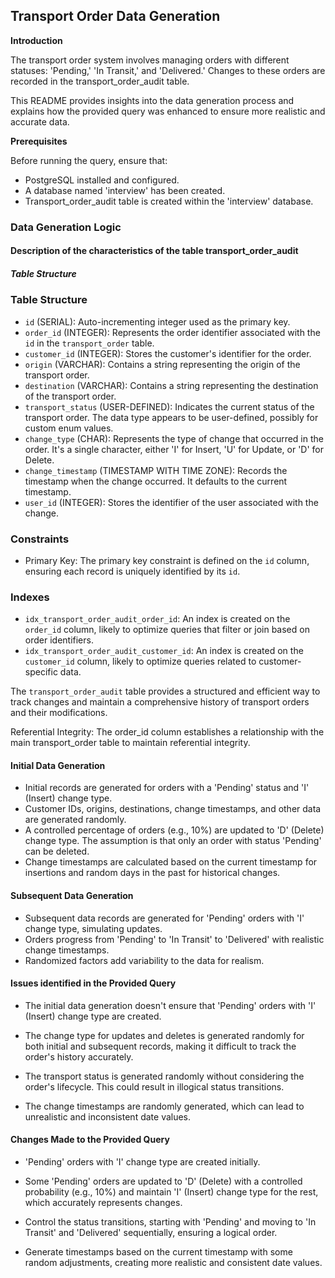 
## Transport Order Data Generation

**Introduction**

The transport order system involves managing orders with different statuses: 'Pending,' 'In Transit,' and 'Delivered.' Changes to these orders are recorded in the transport_order_audit table.

This README provides insights into the data generation process and explains how the provided query was enhanced to ensure more realistic and accurate data.

**Prerequisites**

Before running the query, ensure that:

- PostgreSQL installed and configured.
- A database named 'interview' has been created. 
- Transport_order_audit table is created within the 'interview' database. 


### Data Generation Logic

#### Description of the characteristics of the table transport_order_audit 

##### Table Structure 

### Table Structure

- `id` (SERIAL): Auto-incrementing integer used as the primary key.
- `order_id` (INTEGER): Represents the order identifier associated with the `id` in the `transport_order` table.
- `customer_id` (INTEGER): Stores the customer's identifier for the order.
- `origin` (VARCHAR): Contains a string representing the origin of the transport order.
- `destination` (VARCHAR): Contains a string representing the destination of the transport order.
- `transport_status` (USER-DEFINED): Indicates the current status of the transport order. The data type appears to be user-defined, possibly for custom enum values.
- `change_type` (CHAR): Represents the type of change that occurred in the order. It's a single character, either 'I' for Insert, 'U' for Update, or 'D' for Delete.
- `change_timestamp` (TIMESTAMP WITH TIME ZONE): Records the timestamp when the change occurred. It defaults to the current timestamp.
- `user_id` (INTEGER): Stores the identifier of the user associated with the change.

### Constraints

- Primary Key: The primary key constraint is defined on the `id` column, ensuring each record is uniquely identified by its `id`.

### Indexes

- `idx_transport_order_audit_order_id`: An index is created on the `order_id` column, likely to optimize queries that filter or join based on order identifiers.
- `idx_transport_order_audit_customer_id`: An index is created on the `customer_id` column, likely to optimize queries related to customer-specific data.

The `transport_order_audit` table provides a structured and efficient way to track changes and maintain a comprehensive history of transport orders and their modifications.

Referential Integrity: The order_id column establishes a relationship with the main transport_order table to maintain referential integrity.


#### Initial Data Generation

- Initial records are generated for orders with a 'Pending' status and 'I' (Insert) change type.
- Customer IDs, origins, destinations, change timestamps, and other data are generated randomly.
- A controlled percentage of orders (e.g., 10%) are updated to 'D' (Delete) change type.  The assumption is that only an order with status 'Pending' can be deleted. 
- Change timestamps are calculated based on the current timestamp for insertions and random days in the past for historical changes.

#### Subsequent Data Generation

- Subsequent data records are generated for 'Pending' orders with 'I' change type, simulating updates.
- Orders progress from 'Pending' to 'In Transit' to 'Delivered' with realistic change timestamps.
- Randomized factors add variability to the data for realism.


#### Issues identified in the Provided Query

- The initial data generation doesn't ensure that 'Pending' orders with 'I' (Insert) change type are created.

- The change type for updates and deletes is generated randomly for both initial and subsequent records, making it difficult to track the order's history accurately.

- The transport status is generated randomly without considering the order's lifecycle. This could result in illogical status transitions.

- The change timestamps are randomly generated, which can lead to unrealistic and inconsistent date values.


#### Changes Made to the Provided Query

- 'Pending' orders with 'I' change type are created initially.

- Some 'Pending' orders are updated to 'D' (Delete) with a controlled probability (e.g., 10%) and maintain 'I' (Insert) change type for the rest, which accurately represents changes.

- Control the status transitions, starting with 'Pending' and moving to 'In Transit' and 'Delivered' sequentially, ensuring a logical order.

- Generate timestamps based on the current timestamp with some random adjustments, creating more realistic and consistent date values.


